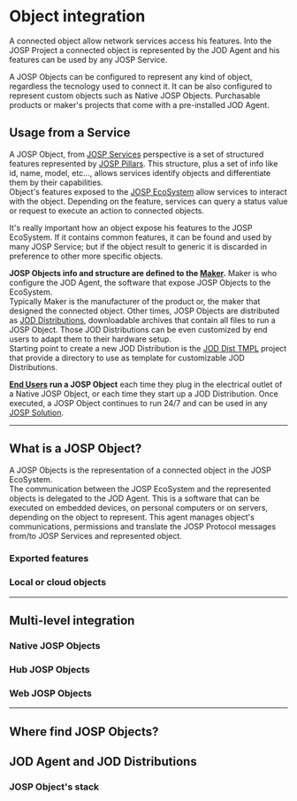 # Object integration

A connected object allow network services access his features. Into the JOSP
Project a connected object is represented by the JOD Agent and his features can
be used by any JOSP Service.

A JOSP Objects can be configured to represent any kind of object, regardless the
tecnology used to connect it. It can be also configured to represent custom objects
such as Native JOSP Objects. Purchasable products or maker's projects that come
with a pre-installed JOD Agent.

## Usage from a Service

A JOSP Object, from [JOSP Services](service_integration.md) perspective is a set
of structured features represented by [JOSP Pillars](pillars.md). This structure, plus a set
of info like id, name, model, etc..., allows services identify objects and
differentiate them by their capabilities.<br/>
Object's features exposed to the [JOSP EcoSystem](ecosystem) allow services to
interact with the object. Depending on the feature, services can query a status
value or request to execute an action to connected objects.

It's really important how an object expose his features to the JOSP EcoSystem.
If it contains common features, it can be found and used by many JOSP Service;
but if the object result to generic it is discarded in preference to other more
specific objects.

**JOSP Objects info and structure are defined to the [Maker](/docs/actors/makers.md).**
Maker is who configure the JOD Agent, the software that expose JOSP Objects to
the EcoSystem.<br/>
Typically Maker is the manufacturer of the product or, the maker that designed
the connected object. Other times, JOSP Objects are distributed as [JOD Distributions](/docs/comps/jod_distributions.md),
downloadable archives that contain all files to run a JOSP Object. Those JOD
Distributions can be even customized by end users to adapt them to their hardware setup.<br/>
Starting point to create a new JOD Distribution is the [JOD Dist TMPL](/docs/comps/tools.md)
project that provide a directory to use as template for customizable JOD Distributions.

**[End Users](/docs/actors/end_users.md) run a JOSP Object** each time they plug in the
electrical outlet of a Native JOSP Object, or each time they start up a JOD Distribution.
Once executed, a JOSP Object continues to run 24/7 and can be used in any
[JOSP Solution](iot_solutions.md).

---

## What is a JOSP Object?

A JOSP Objects is the representation of a connected object in the JOSP EcoSystem.<br/>
The communication between the JOSP EcoSystem and the represented objects is
delegated to the JOD Agent. This is a software that can be executed on embedded
devices, on personal computers or on servers, depending on the object to represent.
This agent manages object's communications, permissions and translate the JOSP Protocol
messages from/to JOSP Services and represented object.

### Exported features

### Local or cloud objects

---

## Multi-level integration

### Native JOSP Objects

### Hub JOSP Objects

### Web JOSP Objects

---

## Where find JOSP Objects?

## JOD Agent and JOD Distributions

### JOSP Object's stack


